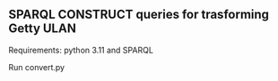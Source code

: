 ## SPARQL CONSTRUCT queries for trasforming Getty ULAN

Requirements: python 3.11 and SPARQL

Run convert.py

